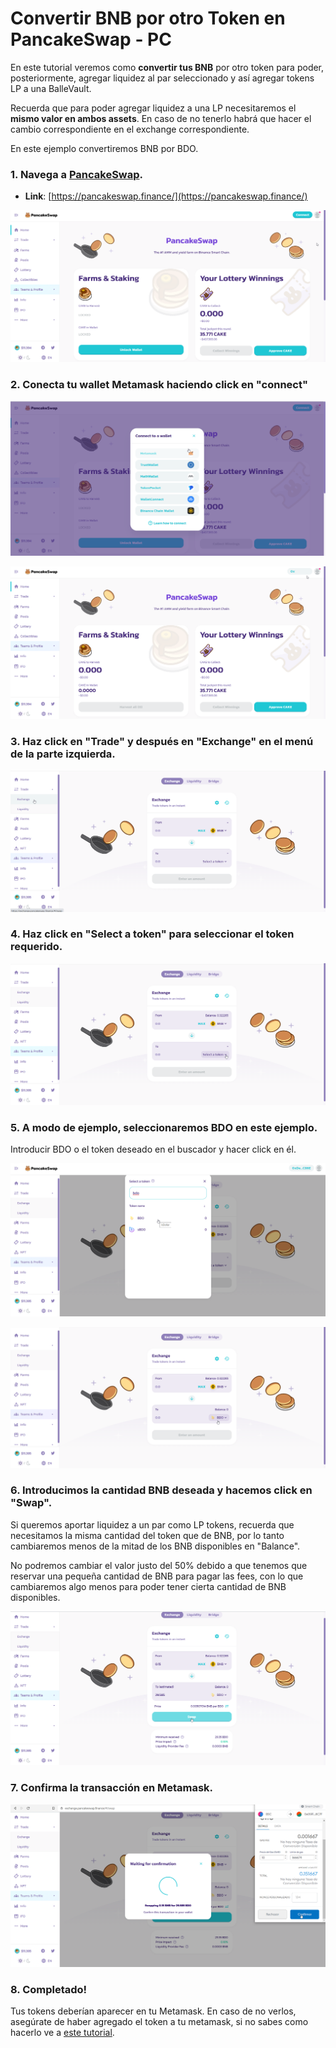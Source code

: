 # Convertir BNB por otro Token en PancakeSwap - PC

En este tutorial veremos como **convertir tus BNB** por otro token para poder, posteriormente, agregar liquidez al par seleccionado y así agregar tokens LP a una BalleVault.

Recuerda que para poder agregar liquidez a una LP necesitaremos el **mismo valor en ambos assets**. En caso de no tenerlo habrá que hacer el cambio correspondiente en el exchange correspondiente.

En este ejemplo convertiremos BNB por BDO.



### 1. Navega a [PancakeSwap](https://pancakeswap.finance/).

* **Link**: [https://pancakeswap.finance/](https://pancakeswap.finance/)



![](../../../.gitbook/assets/1%20%287%29.png)

### 

### 2. Conecta tu wallet Metamask haciendo click en "connect"



![](../../../.gitbook/assets/2%20%286%29.png)



![](../../../.gitbook/assets/3%20%286%29.png)



### 3. Haz click en "Trade" y después en "Exchange" en el menú de la parte izquierda.



![](../../../.gitbook/assets/4%20%286%29.png)



### 4. Haz click en "Select a token" para seleccionar el token requerido.



![](../../../.gitbook/assets/4.5.png)



### 5. A modo de ejemplo, seleccionaremos BDO en este ejemplo.

Introducir BDO o el token deseado en el buscador y hacer click en él.



![](../../../.gitbook/assets/5%20%283%29.png)



![](../../../.gitbook/assets/6.png)



### 6. Introducimos la cantidad BNB deseada y hacemos click en "Swap".

Si queremos aportar liquidez a un par como LP tokens, recuerda que necesitamos la misma cantidad del token que de BNB, por lo tanto cambiaremos menos de la mitad de los BNB disponibles en "Balance". 

No podremos cambiar el valor justo del 50% debido a que tenemos que reservar una pequeña cantidad de BNB para pagar las fees, con lo que cambiaremos algo menos para poder tener cierta cantidad de BNB disponibles.



![](../../../.gitbook/assets/7%20%283%29.png)



### 7. Confirma la transacción en Metamask.



![](../../../.gitbook/assets/9%20%282%29.png)

### 

### 8. Completado!

Tus tokens deberían aparecer en tu Metamask. En caso de no verlos, asegúrate de haber agregado el token a tu metamask, si no sabes como hacerlo ve a [este tutorial](../configurar-wallet-metamask-pc/como-anadir-un-token-personalizado-a-metamask.md).



